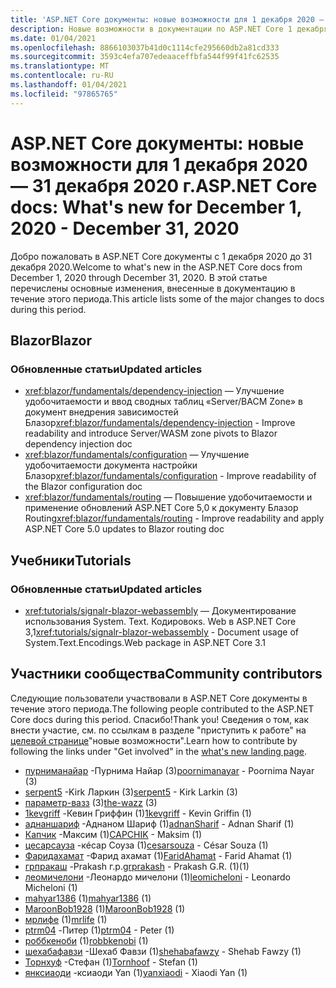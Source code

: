 ```yaml
---
title: 'ASP.NET Core документы: новые возможности для 1 декабря 2020 — 31 декабря 2020 г.'
description: Новые возможности в документации по ASP.NET Core 1 декабря 2020-31 декабря 2020.
ms.date: 01/04/2021
ms.openlocfilehash: 8866103037b41d0c1114cfe295660db2a81cd333
ms.sourcegitcommit: 3593c4efa707edeaaceffbfa544f99f41fc62535
ms.translationtype: MT
ms.contentlocale: ru-RU
ms.lasthandoff: 01/04/2021
ms.locfileid: "97865765"
---
```

# <a name="aspnet-core-docs-whats-new-for-december-1-2020---december-31-2020"></a><span data-ttu-id="378a0-103">ASP.NET Core документы: новые возможности для 1 декабря 2020 — 31 декабря 2020 г.</span><span class="sxs-lookup"><span data-stu-id="378a0-103">ASP.NET Core docs: What's new for December 1, 2020 - December 31, 2020</span></span>

<span data-ttu-id="378a0-104">Добро пожаловать в ASP.NET Core документы с 1 декабря 2020 до 31 декабря 2020.</span><span class="sxs-lookup"><span data-stu-id="378a0-104">Welcome to what's new in the ASP.NET Core docs from December 1, 2020 through December 31, 2020.</span></span> <span data-ttu-id="378a0-105">В этой статье перечислены основные изменения, внесенные в документацию в течение этого периода.</span><span class="sxs-lookup"><span data-stu-id="378a0-105">This article lists some of the major changes to docs during this period.</span></span>

## <a name="blazor"></a><span data-ttu-id="378a0-106">Blazor</span><span class="sxs-lookup"><span data-stu-id="378a0-106">Blazor</span></span>

### <a name="updated-articles"></a><span data-ttu-id="378a0-107">Обновленные статьи</span><span class="sxs-lookup"><span data-stu-id="378a0-107">Updated articles</span></span>

- <span data-ttu-id="378a0-108"><xref:blazor/fundamentals/dependency-injection> — Улучшение удобочитаемости и ввод сводных таблиц «Server/ВАСМ Zone» в документ внедрения зависимостей Блазор</span><span class="sxs-lookup"><span data-stu-id="378a0-108"><xref:blazor/fundamentals/dependency-injection> - Improve readability and introduce Server/WASM zone pivots to Blazor dependency injection doc</span></span>
- <span data-ttu-id="378a0-109"><xref:blazor/fundamentals/configuration> — Улучшение удобочитаемости документа настройки Блазор</span><span class="sxs-lookup"><span data-stu-id="378a0-109"><xref:blazor/fundamentals/configuration> - Improve readability of the Blazor configuration doc</span></span>
- <span data-ttu-id="378a0-110"><xref:blazor/fundamentals/routing> — Повышение удобочитаемости и применение обновлений ASP.NET Core 5,0 к документу Блазор Routing</span><span class="sxs-lookup"><span data-stu-id="378a0-110"><xref:blazor/fundamentals/routing> - Improve readability and apply ASP.NET Core 5.0 updates to Blazor routing doc</span></span>

## <a name="tutorials"></a><span data-ttu-id="378a0-111">Учебники</span><span class="sxs-lookup"><span data-stu-id="378a0-111">Tutorials</span></span>

### <a name="updated-articles"></a><span data-ttu-id="378a0-112">Обновленные статьи</span><span class="sxs-lookup"><span data-stu-id="378a0-112">Updated articles</span></span>

- <span data-ttu-id="378a0-113"><xref:tutorials/signalr-blazor-webassembly> — Документирование использования System. Text. Кодировокs. Web в ASP.NET Core 3,1</span><span class="sxs-lookup"><span data-stu-id="378a0-113"><xref:tutorials/signalr-blazor-webassembly> - Document usage of System.Text.Encodings.Web package in ASP.NET Core 3.1</span></span>

## <a name="community-contributors"></a><span data-ttu-id="378a0-114">Участники сообщества</span><span class="sxs-lookup"><span data-stu-id="378a0-114">Community contributors</span></span>

<span data-ttu-id="378a0-115">Следующие пользователи участвовали в ASP.NET Core документы в течение этого периода.</span><span class="sxs-lookup"><span data-stu-id="378a0-115">The following people contributed to the ASP.NET Core docs during this period.</span></span> <span data-ttu-id="378a0-116">Спасибо!</span><span class="sxs-lookup"><span data-stu-id="378a0-116">Thank you!</span></span> <span data-ttu-id="378a0-117">Сведения о том, как внести участие, см. по ссылкам в разделе "приступить к работе" на [целевой странице](index.yml)"новые возможности".</span><span class="sxs-lookup"><span data-stu-id="378a0-117">Learn how to contribute by following the links under "Get involved" in the [what's new landing page](index.yml).</span></span>

- <span data-ttu-id="378a0-118">[пурниманайар](https://github.com/poornimanayar) -Пурнима Найар (3)</span><span class="sxs-lookup"><span data-stu-id="378a0-118">[poornimanayar](https://github.com/poornimanayar) - Poornima Nayar (3)</span></span>
- <span data-ttu-id="378a0-119">[serpent5](https://github.com/serpent5) -Kirk Ларкин (3)</span><span class="sxs-lookup"><span data-stu-id="378a0-119">[serpent5](https://github.com/serpent5) - Kirk Larkin (3)</span></span>
- <span data-ttu-id="378a0-120">[параметр-вазз](https://github.com/the-wazz) (3)</span><span class="sxs-lookup"><span data-stu-id="378a0-120">[the-wazz](https://github.com/the-wazz) (3)</span></span>
- <span data-ttu-id="378a0-121">[1kevgriff](https://github.com/1kevgriff) -Кевин Гриффин (1)</span><span class="sxs-lookup"><span data-stu-id="378a0-121">[1kevgriff](https://github.com/1kevgriff) - Kevin Griffin (1)</span></span>
- <span data-ttu-id="378a0-122">[аднаншариф](https://github.com/adnanSharif) -Аднаном Шариф (1)</span><span class="sxs-lookup"><span data-stu-id="378a0-122">[adnanSharif](https://github.com/adnanSharif) - Adnan Sharif (1)</span></span>
- <span data-ttu-id="378a0-123">[Капчик](https://github.com/CAPCHIK) -Максим (1)</span><span class="sxs-lookup"><span data-stu-id="378a0-123">[CAPCHIK](https://github.com/CAPCHIK) - Maksim (1)</span></span>
- <span data-ttu-id="378a0-124">[цесарсауза](https://github.com/cesarsouza) -кéсар Соуза (1)</span><span class="sxs-lookup"><span data-stu-id="378a0-124">[cesarsouza](https://github.com/cesarsouza) - César Souza (1)</span></span>
- <span data-ttu-id="378a0-125">[Фаридахамат](https://github.com/FaridAhamat) -Фарид ахамат (1)</span><span class="sxs-lookup"><span data-stu-id="378a0-125">[FaridAhamat](https://github.com/FaridAhamat) - Farid Ahamat (1)</span></span>
- <span data-ttu-id="378a0-126">[грпракаш](https://github.com/grprakash) -Prakash г.р.</span><span class="sxs-lookup"><span data-stu-id="378a0-126">[grprakash](https://github.com/grprakash) - Prakash G.R.</span></span> <span data-ttu-id="378a0-127">(1)</span><span class="sxs-lookup"><span data-stu-id="378a0-127">(1)</span></span>
- <span data-ttu-id="378a0-128">[леомичелони](https://github.com/leomicheloni) -Леонардо мичелони (1)</span><span class="sxs-lookup"><span data-stu-id="378a0-128">[leomicheloni](https://github.com/leomicheloni) - Leonardo Micheloni (1)</span></span>
- <span data-ttu-id="378a0-129">[mahyar1386](https://github.com/mahyar1386) (1)</span><span class="sxs-lookup"><span data-stu-id="378a0-129">[mahyar1386](https://github.com/mahyar1386) (1)</span></span>
- <span data-ttu-id="378a0-130">[MaroonBob1928](https://github.com/MaroonBob1928) (1)</span><span class="sxs-lookup"><span data-stu-id="378a0-130">[MaroonBob1928](https://github.com/MaroonBob1928) (1)</span></span>
- <span data-ttu-id="378a0-131">[мрлифе](https://github.com/mrlife) (1)</span><span class="sxs-lookup"><span data-stu-id="378a0-131">[mrlife](https://github.com/mrlife) (1)</span></span>
- <span data-ttu-id="378a0-132">[ptrm04](https://github.com/ptrm04) -Питер (1)</span><span class="sxs-lookup"><span data-stu-id="378a0-132">[ptrm04](https://github.com/ptrm04) - Peter (1)</span></span>
- <span data-ttu-id="378a0-133">[роббкеноби](https://github.com/robbkenobi) (1)</span><span class="sxs-lookup"><span data-stu-id="378a0-133">[robbkenobi](https://github.com/robbkenobi) (1)</span></span>
- <span data-ttu-id="378a0-134">[шехабафавзи](https://github.com/shehabafawzy) -Шехаб Фавзи (1)</span><span class="sxs-lookup"><span data-stu-id="378a0-134">[shehabafawzy](https://github.com/shehabafawzy) - Shehab Fawzy (1)</span></span>
- <span data-ttu-id="378a0-135">[Торнхуф](https://github.com/Tornhoof) -Стефан (1)</span><span class="sxs-lookup"><span data-stu-id="378a0-135">[Tornhoof](https://github.com/Tornhoof) - Stefan (1)</span></span>
- <span data-ttu-id="378a0-136">[янксиаоди](https://github.com/yanxiaodi) -ксиаоди Yan (1)</span><span class="sxs-lookup"><span data-stu-id="378a0-136">[yanxiaodi](https://github.com/yanxiaodi) - Xiaodi Yan (1)</span></span>
